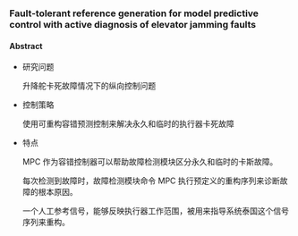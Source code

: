 ### Fault-tolerant reference generation for model predictive control with active diagnosis of elevator jamming faults



#### Abstract

- 研究问题

  升降舵卡死故障情况下的纵向控制问题

- 控制策略

  使用可重构容错预测控制来解决永久和临时的执行器卡死故障

- 特点

  MPC 作为容错控制器可以帮助故障检测模块区分永久和临时的卡斯故障。

  每次检测到故障时，故障检测模块命令 MPC 执行预定义的重构序列来诊断故障的根本原因。

  一个人工参考信号，能够反映执行器工作范围，被用来指导系统泰国这个信号序列来重构。



